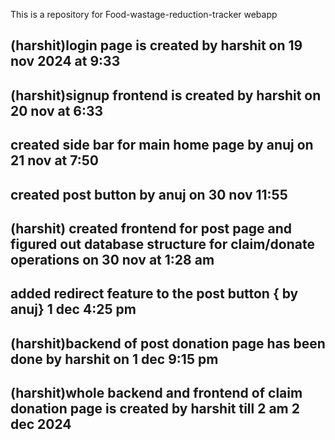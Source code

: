 This is a repository for Food-wastage-reduction-tracker webapp
## (harshit)login page is created by harshit on 19 nov 2024 at 9:33
## (harshit)signup frontend is created by harshit on 20 nov at 6:33
## created side bar for main home page by anuj on 21 nov at 7:50
## created post button by anuj on 30 nov 11:55 
## (harshit) created frontend for post page and figured out database structure for claim/donate operations on 30 nov at 1:28 am 
## added redirect feature to the post button { by anuj} 1 dec 4:25 pm
## (harshit)backend of post donation page has been done by harshit on 1 dec 9:15 pm
## (harshit)whole backend and frontend of claim donation page is created by harshit till 2 am 2 dec 2024

